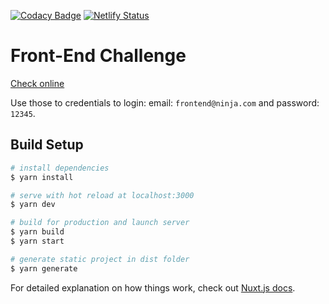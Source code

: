 [![Codacy Badge](https://api.codacy.com/project/badge/Grade/2b04fdb86660487184cd241cc2513495)](https://www.codacy.com?utm_source=github.com&utm_medium=referral&utm_content=xMokAx/pushbots-frontend-challenge&utm_campaign=Badge_Grade)
[![Netlify Status](https://api.netlify.com/api/v1/badges/9e662235-b0fc-4ceb-8b67-2590ac78fa46/deploy-status)](https://app.netlify.com/sites/mystifying-einstein-74f810/deploys)

# Front-End Challenge

[Check online](https://mystifying-einstein-74f810.netlify.com/)

Use those to credentials to login: email: `frontend@ninja.com` and password: `12345`.

## Build Setup

```bash
# install dependencies
$ yarn install

# serve with hot reload at localhost:3000
$ yarn dev

# build for production and launch server
$ yarn build
$ yarn start

# generate static project in dist folder
$ yarn generate
```

For detailed explanation on how things work, check out [Nuxt.js docs](https://nuxtjs.org).
